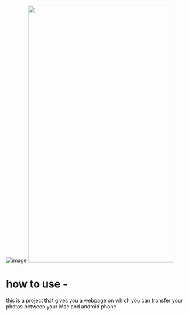 ![image]()
<img src="https://github.com/user-attachments/assets/b2e36b93-84b9-409d-aa4e-390e637f479a" width="400" height="700">
# how to use - 

this is a project that gives you a webpage on which you can transfer your photos between your Mac and android phone 
